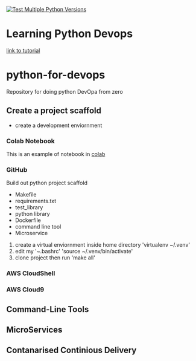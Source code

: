 [![Test Multiple Python Versions](https://github.com/vishu2222/LearningPythonDevopsFromYouTube/actions/workflows/main.yml/badge.svg)](https://github.com/vishu2222/LearningPythonDevopsFromYouTube/actions/workflows/main.yml)

# Learning Python Devops 

[link to tutorial](https://www.youtube.com/watch?v=kwZNpieUreA&list=PLdfopzFjkPz_6h6WGWRpdXVsB3_7Gx402&index=2)

# python-for-devops
Repository for doing python DevOpa from zero

## Create a project scaffold

* create a development enviornment
### Colab Notebook
This is an example of notebook in [colab](https://colab.research.google.com/drive/1QQuxkAAfA9YcL9IgCyFEnjMo82UAhfEW#scrollTo=jrpVLVkt73wc)
### GitHub
  Build out python project scaffold
  * Makefile
  * requirements.txt
  * test_library
  * python library
  * Dockerfile
  * command line tool
  * Microservice

  1. create a virtual enviornment inside home directory 'virtualenv ~/.venv'
  2. edit my '~.bashrc'  'source ~/.venv/bin/activate'
  3. clone project then run 'make all'

### AWS CloudShell 
### AWS Cloud9
## Command-Line Tools

## MicroServices

## Contanarised Continious Delivery

